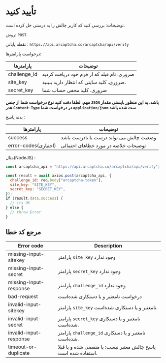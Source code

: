 # تأیید کنید

توضیحات: بررسی کنید که کاربر چالش را به درستی حل کرده است.

روش: `POST`.

نقطه پایانی : `https://api.arcaptcha.co/arcaptcha/api/verify`

درخواست پارامترها:

| پارامترها    | توضیحات                                    |
| ------------ | ------------------------------------------ |
| challenge_id | ضروری. نام فیلد که از فرم خود دریافت کردید |
| site_key     | ضروری. کلید سایتی که انتظار دارید ببینید.  |
| secret_key   | ضروری. کلید مخفی حساب شما                  |

**مهم: لطفا دقت کنید نوع درخواست شما از جنس `JSON` باشد. به این منظور بایستی مقدار هدر `Content-Type` در درخواست شما `application/json` ست شده باشد**

بدنه پاسخ :

| پارامترها            | توضیحات                                 |
| -------------------- | --------------------------------------- |
| success              | وضعیت چالش می تواند درست یا نادرست باشد |
| error-codes(اختیاری) | توضیحات خلاصه در مورد خطاهای احتمالی    |

مثال(NodeJS) :

```js
const arcaptcha_api = "https://api.arcaptcha.co/arcaptcha/api/verify";

const result = await axios.post(arcaptcha_api, {
  challenge_id: req.body["arcaptcha-token"],
  site_key: "SITE_KEY",
  secret_key: "SECRET_KEY",
});
if (result.data.success) {
  // its OK
} else {
  // throw Error
}
```

## مرجع کد خطا

| Error code             | Description                                                   |
| ---------------------- | ------------------------------------------------------------- |
| missing-input-sitekey  | پارامتر `site_key` وجود ندارد                                 |
| missing-input-secret   | پارامتر `secret_key` وجود ندارد                               |
| missing-input-response | پارامتر `challenge_id` وجود ندارد                             |
| bad-request            | درخواست نامعتبر و یا دستکاری شده‌است                          |
| invalid-input-sitekey  | پارامتر `site_key` نامعتبر و یا دستکاری شده‌است.              |
| invalid-input-secret   | پارامتر `secret_key` نامعتبر و یا دستکاری شده‌است.            |
| invalid-input-response | پارامتر `challenge_id` نامعتبر و یا دستکاری شده‌است.          |
| timeout-or-duplicate   | پاسخ چالش معتبر نیست: یا منقضی شده و یا قبلا استفاده شده است. |
